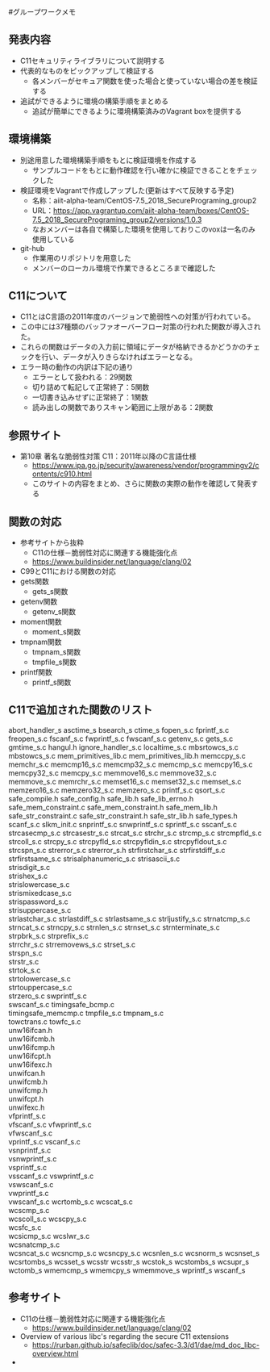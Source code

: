 #グループワークメモ
## 発表内容
- C11セキュリティライブラリについて説明する
- 代表的なものをピックアップして検証する
  - 各メンバーがセキュア関数を使った場合と使っていない場合の差を検証する
- 追試ができるように環境の構築手順をまとめる
  - 追試が簡単にできるように環境構築済みのVagrant boxを提供する

## 環境構築
- 別途用意した環境構築手順をもとに検証環境を作成する
  - サンプルコードをもとに動作確認を行い確かに検証できることをチェックした
- 検証環境をVagrantで作成しアップした(更新はすべて反映する予定)
  - 名称：aiit-alpha-team/CentOS-7.5_2018_SecurePrograming_group2 
  - URL：https://app.vagrantup.com/aiit-alpha-team/boxes/CentOS-7.5_2018_SecurePrograming_group2/versions/1.0.3 
  - なおメンバーは各自で構築した環境を使用しておりこのvoxは一名のみ使用している
- git-hub
  - 作業用のリポジトリを用意した
  - メンバーのローカル環境で作業できるところまで確認した

## C11について
- C11とはC言語の2011年度のバージョンで脆弱性への対策が行われている。
- この中には37種類のバッファオーバーフロー対策の行われた関数が導入された。
- これらの関数はデータの入力前に領域にデータが格納できるかどうかのチェックを行い、データが入りきらなければエラーとなる。
- エラー時の動作の内訳は下記の通り
    - エラーとして扱われる：29関数
    - 切り詰めて転記して正常終了：5関数
    - 一切書き込みせずに正常終了：1関数
    - 読み出しの関数でありスキャン範囲に上限がある：2関数

## 参照サイト
- 第10章 著名な脆弱性対策 C11：2011年以降のC言語仕様
  - https://www.ipa.go.jp/security/awareness/vendor/programmingv2/contents/c910.html
  - このサイトの内容をまとめ、さらに関数の実際の動作を確認して発表する

## 関数の対応
- 参考サイトから抜粋
    - C11の仕様－脆弱性対応に関連する機能強化点
    - https://www.buildinsider.net/language/clang/02
- C99とC11における関数の対応
- gets関数
    - gets_s関数
- getenv関数
    - getenv_s関数
- moment関数
    - moment_s関数
- tmpnam関数
    - tmpnam_s関数
    - tmpfile_s関数
- printf関数
    - printf_s関数

## C11で追加された関数のリスト
abort_handler_s
asctime_s
bsearch_s
ctime_s
fopen_s.c
fprintf_s.c
freopen_s.c
fscanf_s.c
fwprintf_s.c
fwscanf_s.c
getenv_s.c
gets_s.c
gmtime_s.c
hangul.h
ignore_handler_s.c
localtime_s.c
mbsrtowcs_s.c
mbstowcs_s.c
mem_primitives_lib.c
mem_primitives_lib.h
memccpy_s.c
memchr_s.c
memcmp16_s.c
memcmp32_s.c
memcmp_s.c
memcpy16_s.c
memcpy32_s.c
memcpy_s.c
memmove16_s.c
memmove32_s.c
memmove_s.c
memrchr_s.c
memset16_s.c
memset32_s.c
memset_s.c
memzero16_s.c
memzero32_s.c
memzero_s.c
printf_s.c
qsort_s.c
safe_compile.h
safe_config.h
safe_lib.h
safe_lib_errno.h
safe_mem_constraint.c
safe_mem_constraint.h
safe_mem_lib.h
safe_str_constraint.c
safe_str_constraint.h
safe_str_lib.h
safe_types.h
scanf_s.c
slkm_init.c
snprintf_s.c
snwprintf_s.c
sprintf_s.c
sscanf_s.c
strcasecmp_s.c
strcasestr_s.c
strcat_s.c
strchr_s.c
strcmp_s.c
strcmpfld_s.c
strcoll_s.c
strcpy_s.c
strcpyfld_s.c
strcpyfldin_s.c
strcpyfldout_s.c
strcspn_s.c
strerror_s.c
strerror_s.h
strfirstchar_s.c
strfirstdiff_s.c
strfirstsame_s.c
strisalphanumeric_s.c
strisascii_s.c	
strisdigit_s.c	
strishex_s.c	
strislowercase_s.c	
strismixedcase_s.c	
strispassword_s.c	
strisuppercase_s.c	
strlastchar_s.c	
strlastdiff_s.c	
strlastsame_s.c	
strljustify_s.c	
strnatcmp_s.c	
strncat_s.c	
strncpy_s.c	
strnlen_s.c	
strnset_s.c	
strnterminate_s.c	
strpbrk_s.c	
strprefix_s.c	
strrchr_s.c	
strremovews_s.c	
strset_s.c	
strspn_s.c	
strstr_s.c	
strtok_s.c	
strtolowercase_s.c	
strtouppercase_s.c	
strzero_s.c	
swprintf_s.c	
swscanf_s.c	
timingsafe_bcmp.c	
timingsafe_memcmp.c	
tmpfile_s.c	
tmpnam_s.c	
towctrans.c	
towfc_s.c	
unw16ifcan.h	
unw16ifcmb.h	
unw16ifcmp.h	
unw16ifcpt.h	
unw16ifexc.h	
unwifcan.h	
unwifcmb.h	
unwifcmp.h	
unwifcpt.h	
unwifexc.h	
vfprintf_s.c	
vfscanf_s.c	
vfwprintf_s.c	
vfwscanf_s.c	
vprintf_s.c	
vscanf_s.c	
vsnprintf_s.c	
vsnwprintf_s.c	
vsprintf_s.c	
vsscanf_s.c	
vswprintf_s.c	
vswscanf_s.c	
vwprintf_s.c	
vwscanf_s.c	
wcrtomb_s.c	
wcscat_s.c	
wcscmp_s.c	
wcscoll_s.c	
wcscpy_s.c	
wcsfc_s.c	
wcsicmp_s.c	
wcslwr_s.c	
wcsnatcmp_s.c	
wcsncat_s.c	
wcsncmp_s.c	
wcsncpy_s.c	
wcsnlen_s.c	
wcsnorm_s
wcsnset_s
wcsrtombs_s
wcsset_s
wcsstr
wcsstr_s
wcstok_s
wcstombs_s
wcsupr_s
wctomb_s
wmemcmp_s
wmemcpy_s
wmemmove_s
wprintf_s
wscanf_s

## 参考サイト
- C11の仕様－脆弱性対応に関連する機能強化点
    - https://www.buildinsider.net/language/clang/02
- Overview of various libc's regarding the secure C11 extensions
    - https://rurban.github.io/safeclib/doc/safec-3.3/d1/dae/md_doc_libc-overview.html
- 